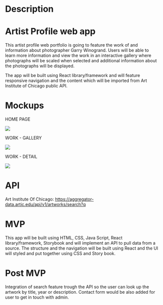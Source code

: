 # Description
# Artist Profile web app

This artist profile web portfolio is going to feature the work of and information about photographer Garry Winogrand. Users will be able to learn more information and view the work in an interactive gallery where photographs will be scaled when selected and additional information about the photographs will be displayed. 

The app will be built using React library/framework and will feature responsive navigation and the content which will be imported from Art Institute of Chicago public API.

# Mockups

HOME PAGE

![](https://i.imgur.com/ivcwadvl.png)

WORK - GALLERY

![](https://i.imgur.com/QNNtbdsl.png)

WORK - DETAIL

![](https://i.imgur.com/0M3F9lQl.png)

# API

Art Institute Of Chicago:
https://aggregator-data.artic.edu/api/v1/artworks/search?q

# MVP

This app will be built using HTML, CSS, Java Script, React library/framework, Storybook and will implement an API to pull data from a source. The structure and the navigation will be built using React and the UI will styled and put together using CSS and Story book.

# Post MVP

Integration of search feature trough the API so the user can look up the artwork by title, year or description. Contact form would be also added for user to get in touch with admin.
